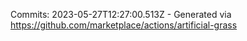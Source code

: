 Commits: 2023-05-27T12:27:00.513Z - Generated via https://github.com/marketplace/actions/artificial-grass
<br>
